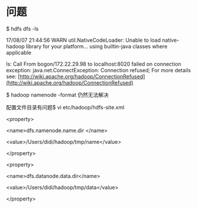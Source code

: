 # 问题

$ hdfs dfs -ls

17/08/07 21:44:56 WARN util.NativeCodeLoader: Unable to load native-hadoop library for your platform... using builtin-java classes where applicable

ls: Call From bogon/172.22.29.98 to localhost:8020 failed on connection exception: java.net.ConnectException: Connection refused; For more details see:  [http://wiki.apache.org/hadoop/ConnectionRefused](http://wiki.apache.org/hadoop/ConnectionRefused)

$ hadoop namenode -format 仍然无法解决

配置文件目录有问题$ vi etc/hadoop/hdfs-site.xml

&lt;property&gt;

&lt;name&gt;dfs.namenode.name.dir &lt;/name&gt;

&lt;value&gt;/Users/didi/hadoop/tmp/name&lt;/value&gt;

&lt;/property&gt;

&lt;property&gt;

&lt;name&gt;dfs.datanode.data.dir&lt;/name&gt;

&lt;value&gt;/Users/didi/hadoop/tmp/data&lt;/value&gt;

&lt;/property&gt;





